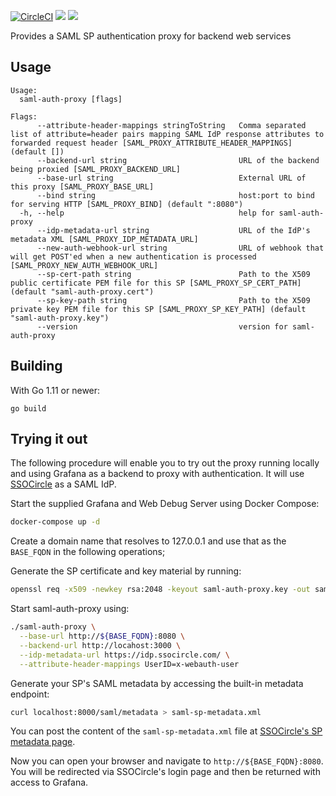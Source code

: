 [![CircleCI](https://circleci.com/gh/itzg/saml-auth-proxy.svg?style=svg)](https://circleci.com/gh/itzg/saml-auth-proxy)
[![](https://img.shields.io/github/release/itzg/saml-auth-proxy.svg?style=flat)](https://github.com/itzg/saml-auth-proxy/releases/latest)
[![](https://img.shields.io/docker/pulls/itzg/saml-auth-proxy.svg?style=flat)](https://hub.docker.com/r/itzg/saml-auth-proxy)

Provides a SAML SP authentication proxy for backend web services

## Usage

```text
Usage:
  saml-auth-proxy [flags]

Flags:
      --attribute-header-mappings stringToString   Comma separated list of attribute=header pairs mapping SAML IdP response attributes to forwarded request header [SAML_PROXY_ATTRIBUTE_HEADER_MAPPINGS] (default [])
      --backend-url string                         URL of the backend being proxied [SAML_PROXY_BACKEND_URL]
      --base-url string                            External URL of this proxy [SAML_PROXY_BASE_URL]
      --bind string                                host:port to bind for serving HTTP [SAML_PROXY_BIND] (default ":8080")
  -h, --help                                       help for saml-auth-proxy
      --idp-metadata-url string                    URL of the IdP's metadata XML [SAML_PROXY_IDP_METADATA_URL]
      --new-auth-webhook-url string                URL of webhook that will get POST'ed when a new authentication is processed [SAML_PROXY_NEW_AUTH_WEBHOOK_URL]
      --sp-cert-path string                        Path to the X509 public certificate PEM file for this SP [SAML_PROXY_SP_CERT_PATH] (default "saml-auth-proxy.cert")
      --sp-key-path string                         Path to the X509 private key PEM file for this SP [SAML_PROXY_SP_KEY_PATH] (default "saml-auth-proxy.key")
      --version                                    version for saml-auth-proxy
```

## Building

With Go 1.11 or newer:

```
go build
```

## Trying it out

The following procedure will enable you to try out the proxy running locally and using
Grafana as a backend to proxy with authentication. It will use [SSOCircle](https://www.ssocircle.com)
as a SAML IdP.

Start the supplied Grafana and Web Debug Server using Docker Compose:

```bash
docker-compose up -d
```

Create a domain name that resolves to 127.0.0.1 and use that as the `BASE_FQDN` in the following
operations;

Generate the SP certificate and key material by running:

```bash
openssl req -x509 -newkey rsa:2048 -keyout saml-auth-proxy.key -out saml-auth-proxy.cert -days 365 -nodes -subj "/CN=${BASE_FQDN}"
```

Start saml-auth-proxy using:

```bash
./saml-auth-proxy \
  --base-url http://${BASE_FQDN}:8080 \
  --backend-url http://locahost:3000 \
  --idp-metadata-url https://idp.ssocircle.com/ \
  --attribute-header-mappings UserID=x-webauth-user
```

Generate your SP's SAML metadata by accessing the built-in metadata endpoint:

```bash
curl localhost:8000/saml/metadata > saml-sp-metadata.xml
```

You can post the content of the `saml-sp-metadata.xml` file at 
[SSOCircle's SP metadata page](https://idp.ssocircle.com/sso/hos/ManageSPMetadata.jsp).

Now you can open your browser and navigate to `http://${BASE_FQDN}:8080`. You will be redirected
via SSOCircle's login page and then be returned with access to Grafana.
